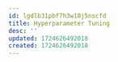 ```yaml
---
id: lgdlb31pbf7h3w10j5nscfd
title: Hyperparameter Tuning
desc: ''
updated: 1724626492018
created: 1724626492018
---
```

